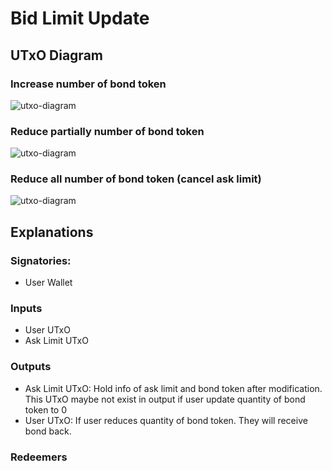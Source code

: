 # Bid Limit Update

## UTxO Diagram
### Increase number of bond token

![utxo-diagram](./1.2.%20Update-1.svg)

### Reduce partially number of bond token

![utxo-diagram](./1.2.%20Update-2.svg)

### Reduce all number of bond token (cancel ask limit)

![utxo-diagram](./1.2.%20Update-3.svg)

## Explanations
### Signatories:

- User Wallet

### Inputs

- User UTxO
- Ask Limit UTxO

### Outputs

- Ask Limit UTxO: Hold info of ask limit and bond token after modification. This UTxO maybe not exist in output if user update quantity of bond token to 0
- User UTxO: If user reduces quantity of bond token. They will receive bond back.

### Redeemers
